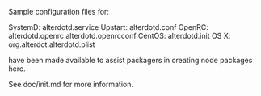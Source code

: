 Sample configuration files for:

SystemD: alterdotd.service
Upstart: alterdotd.conf
OpenRC:  alterdotd.openrc
         alterdotd.openrcconf
CentOS:  alterdotd.init
OS X:    org.alterdot.alterdotd.plist

have been made available to assist packagers in creating node packages here.

See doc/init.md for more information.
